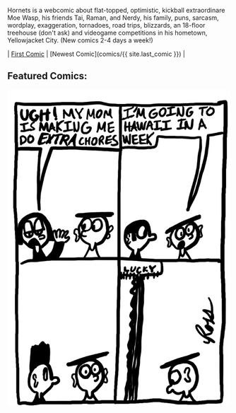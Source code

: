 Hornets is a webcomic about flat-topped, optimistic, kickball extraordinare Moe Wasp, his friends Tai, Raman, and Nerdy, his family, puns, sarcasm, wordplay, exaggeration, tornadoes, road trips, blizzards, an 18-floor treehouse (don't ask) and videogame competitions in his hometown, Yellowjacket City. (New comics 2-4 days a week!)

| [First Comic](comics/1) | [Newest Comic](comics/{{ site.last_comic }}) |

## Featured Comics:

![In this first comic in the "Aloha!" series, Moe is off to Hawaii! Unfortunately, he gets assigned homework to do during the trip, but Moe has his ways...](assets/comics/4.png)

